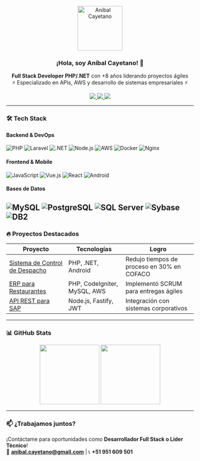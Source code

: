 <p align="center">
   <img align="center" height="120" alt="Anibal Cayetano" src="https://github.com/user-attachments/assets/ffeaca59-2605-4a4d-8ae5-dde582cce9d2" />
   <h3 align="center">¡Hola, soy Aníbal Cayetano! 👋</h3>
</p>

<p align="center">
   <strong>Full Stack Developer PHP/.NET</strong> con +8 años liderando proyectos ágiles<br>
   ⚡ Especializado en APIs, AWS y desarrollo de sistemas empresariales ⚡
</p>

<div align="center">
   <a href="https://linkedin.com/in/jose-anibal-cayetano-meza" target="_blank">
      <img src="https://img.shields.io/badge/LinkedIn-0077B5?style=for-the-badge&logo=linkedin&logoColor=white">
   </a>
   <a href="https://portafoliophp.anibalcayetano.com/" target="_blank">
      <img src="https://img.shields.io/badge/Portafolio-FF5722?style=for-the-badge&logo=google-chrome&logoColor=white">
   </a>
   <a href="mailto:anibal.cayetano@gmail.com">
      <img src="https://img.shields.io/badge/Gmail-D14836?style=for-the-badge&logo=gmail&logoColor=white">
   </a>
</div>

---

### 🛠️ **Tech Stack**  
#### **Backend & DevOps**  
![PHP](https://img.shields.io/badge/PHP-777BB4?logo=php&logoColor=white)
![Laravel](https://img.shields.io/badge/Laravel-FF2D20?logo=laravel&logoColor=white)
![.NET](https://img.shields.io/badge/.NET-512BD4?logo=dotnet&logoColor=white)
![Node.js](https://img.shields.io/badge/Node.js-339933?logo=node.js&logoColor=white)
![AWS](https://img.shields.io/badge/AWS-232F3E?logo=amazon-aws&logoColor=white)
![Docker](https://img.shields.io/badge/Docker-2496ED?logo=docker&logoColor=white)
![Nginx](https://img.shields.io/badge/Nginx-009639?logo=nginx&logoColor=white)

#### **Frontend & Mobile**  
![JavaScript](https://img.shields.io/badge/JavaScript-F7DF1E?logo=javascript&logoColor=black)
![Vue.js](https://img.shields.io/badge/Vue.js-4FC08D?logo=vue.js&logoColor=white)
![React](https://img.shields.io/badge/React-61DAFB?logo=react&logoColor=black)
![Android](https://img.shields.io/badge/Android-3DDC84?logo=android&logoColor=white)

#### **Bases de Datos**  
![MySQL](https://img.shields.io/badge/MySQL-4479A1?logo=mysql&logoColor=white)
![PostgreSQL](https://img.shields.io/badge/PostgreSQL-4169E1?logo=postgresql&logoColor=white)
![SQL Server](https://img.shields.io/badge/SQL_Server-CC2927?logo=microsoft-sql-server&logoColor=white)
![Sybase](https://img.shields.io/badge/Sybase-FFD520?logo=sybase&logoColor=black)
![DB2](https://img.shields.io/badge/IBM%20DB2-052FAD?logo=ibm&logoColor=white)
---

### 🔥 **Proyectos Destacados**  
| Proyecto | Tecnologías | Logro |
|----------|------------|-------|
| [Sistema de Control de Despacho](https://github.com/loxi1/control-despacho) | PHP, .NET, Android | Redujo tiempos de proceso en 30% en COFACO |
| [ERP para Restaurantes](https://github.com/loxi1/goerp) | PHP, CodeIgniter, MySQL, AWS | Implementó SCRUM para entregas ágiles |
| [API REST para SAP](https://github.com/loxi1/api-sap) | Node.js, Fastify, JWT | Integración con sistemas corporativos |

---

### 📊 **GitHub Stats**  
<div align="center">
   <img height="160" src="https://github-readme-stats.vercel.app/api?username=loxi1&show_icons=true&theme=radical" />
   <img height="160" src="https://github-readme-stats.vercel.app/api/top-langs/?username=loxi1&layout=compact&theme=radical" />
</div>

---

### 📫 **¿Trabajamos juntos?**  
¡Contáctame para oportunidades como **Desarrollador Full Stack o Líder Técnico**!  
📧 **anibal.cayetano@gmail.com** | 📞 **+51 951 609 501**